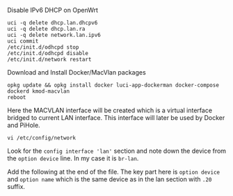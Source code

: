 Disable IPv6 DHCP on OpenWrt
```
uci -q delete dhcp.lan.dhcpv6
uci -q delete dhcp.lan.ra
uci -q delete network.lan.ipv6
uci commit
/etc/init.d/odhcpd stop
/etc/init.d/odhcpd disable
/etc/init.d/network restart
```
Download and Install Docker/MacVlan packages
```
opkg update && opkg install docker luci-app-dockerman docker-compose dockerd kmod-macvlan
reboot
```
Here the MACVLAN interface will be created which is a virtual interface bridged to current LAN interface. This interface will later be used by Docker and PiHole.
```
vi /etc/config/network
```
Look for the `config interface 'lan'` section and note down the device from the `option device` line. In my case it is `br-lan`.

Add the following at the end of the file. The key part here is `option device` and `option name` which is the same device as in the lan section with `.20` suffix.
